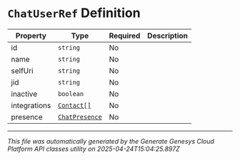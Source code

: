 # `ChatUserRef` Definition

| Property | Type | Required | Description |
|----------|------|----------|-------------|
| id | `string` | No |  |
| name | `string` | No |  |
| selfUri | `string` | No |  |
| jid | `string` | No |  |
| inactive | `boolean` | No |  |
| integrations | [`Contact[]`](contact-definition.md) | No |  |
| presence | [`ChatPresence`](chatpresence-definition.md) | No |  |

---

*This file was automatically generated by the Generate Genesys Cloud Platform API classes utility on 2025-04-24T15:04:25.897Z*